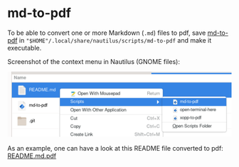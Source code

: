 # md-to-pdf

To be able to convert one or more Markdown (`.md`) files to pdf, save [md-to-pdf](md-to-pdf) in `"$HOME"/.local/share/nautilus/scripts/md-to-pdf` and make it executable.

Screenshot of the context menu in Nautilus (GNOME files):

![](./Nautilus-context-menu.png)

As an example, one can have a look at this README file converted to pdf: [README.md.pdf](./README.md.pdf)
